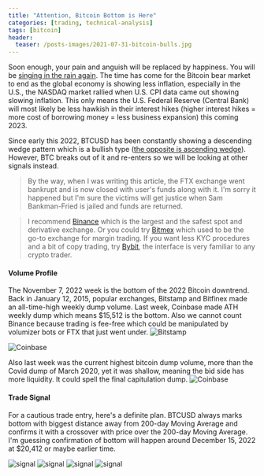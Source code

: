 ```yaml
---
title: "Attention, Bitcoin Bottom is Here"
categories: [trading, technical-analysis]
tags: [bitcoin]
header:
  teaser: /posts-images/2021-07-31-bitcoin-bulls.jpg
---
```


Soon enough, your pain and anguish will be replaced by happiness. You will be [singing in the rain again](https://twitter.com/drei4u/status/887338763558334464).
The time has come for the Bitcoin bear market to end as the global economy is showing less inflation, especially in the U.S., the NASDAQ market
rallied when U.S. CPI data came out showing slowing inflation. This only means the U.S. Federal Reserve (Central Bank) will most likely be less hawkish in their
interest hikes (higher interest hikes = more cost of borrowing money = less business expansion) this coming 2023.

Since early this 2022, BTCUSD has been constantly showing a descending wedge pattern which is a bullish type ([the opposite is ascending wedge](https://twitter.com/drei4u/status/899859940759568384)).
However, BTC breaks out of it and re-enters so we will be looking at other signals instead.

> By the way, when I was writing this article, the FTX exchange went bankrupt and is now closed with user's funds along with it. I'm sorry it happened but I'm sure
the victims will get justice when Sam Bankman-Fried is jailed and funds are returned. 

> I recommend [Binance](/go/binance/) which is the largest and the safest spot and derivative exchange. Or you could try [Bitmex](/go/bitmex/) which used to be
the go-to exchange for margin trading. If you want less KYC procedures and a bit of copy trading, try [Bybit](/copy-trading-exchange/), the interface is very familiar to
any crypto trader.

#### Volume Profile

The November 7, 2022 week is the bottom of the 2022 Bitcoin downtrend. Back in January 12, 2015, popular exchanges, Bitstamp and Bitfinex made an all-time-high weekly dump volume. 
Last week, Coinbase made ATH weekly dump which means $15,512 is the bottom. Also we cannot count Binance because trading is fee-free which could be manipulated by
volumizer bots or FTX that just went under.
![Bitstamp](https://pbs.twimg.com/media/FhcwouBVEAEYgca?format=png&name=medium "volume")

![Coinbase](https://pbs.twimg.com/media/Fhcwp-cUcAA5EPf?format=png&name=medium "volume")

Also last week was the current highest bitcoin dump volume, more than the Covid dump of March 2020, yet it was shallow, meaning the bid side has more liquidity.
It could spell the final capitulation dump.
![Coinbase](https://pbs.twimg.com/media/Fhi4Iy0UYAAR77C?format=png&name=medium "capitulation")

#### Trade Signal
For a cautious trade entry, here's a definite plan. BTCUSD always marks bottom with biggest distance away from 200-day Moving Average and confirms it with a 
crossover with price over the 200-day Moving Average. I'm guessing confirmation of bottom will happen around December 15, 2022 at $20,412 or maybe earlier time.

![signal](https://pbs.twimg.com/media/FhsxSZ5VEAEbAwr?format=png&name=medium "dma")
![signal](https://pbs.twimg.com/media/Fhsxaa8VUAAfPD3?format=png&name=medium "dma")
![signal](https://pbs.twimg.com/media/FhsxgaFVEAA2IIj?format=png&name=medium "dma")
![signal](https://pbs.twimg.com/media/FhsxoDhVEAE1McT?format=png&name=medium "dma")